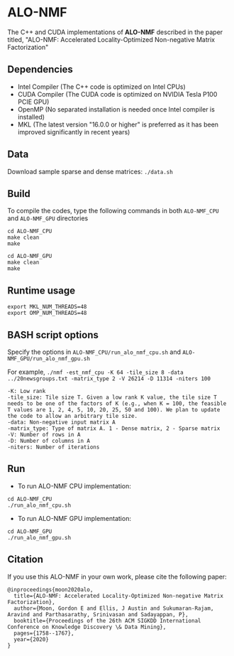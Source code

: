 # ALO-NMF

The C++ and CUDA implementations of **ALO-NMF** described in the paper titled, "ALO-NMF: Accelerated Locality-Optimized Non-negative Matrix Factorization"

## Dependencies
- Intel Compiler (The C++ code is optimized on Intel CPUs)
- CUDA Compiler (The CUDA code is optimized on NVIDIA Tesla P100 PCIE GPU)
- OpenMP (No separated installation is needed once Intel compiler is installed)
- MKL (The latest version "16.0.0 or higher" is preferred as it has been improved significantly in recent years)
  
## Data
Download sample sparse and dense matrices: `./data.sh`

## Build
To compile the codes, type the following commands in both `ALO-NMF_CPU` and `ALO-NMF_GPU` directories
```
cd ALO-NMF_CPU
make clean
make

cd ALO-NMF_GPU
make clean
make 
```

## Runtime usage
```
export MKL_NUM_THREADS=48
export OMP_NUM_THREADS=48
```

## BASH script options
Specify the options in `ALO-NMF_CPU/run_alo_nmf_cpu.sh` and `ALO-NMF_GPU/run_alo_nmf_gpu.sh`

For example, `./nmf -est_nmf_cpu -K 64 -tile_size 8 -data ../20newsgroups.txt -matrix_type 2 -V 26214 -D 11314 -niters 100`
```
-K: Low rank
-tile_size: Tile size T. Given a low rank K value, the tile size T needs to be one of the factors of K (e.g., when K = 100, the feasible T values are 1, 2, 4, 5, 10, 20, 25, 50 and 100). We plan to update the code to allow an arbitrary tile size.
-data: Non-negative input matrix A
-matrix_type: Type of matrix A. 1 - Dense matrix, 2 - Sparse matrix
-V: Number of rows in A
-D: Number of columns in A
-niters: Number of iterations
```
## Run
  + To run ALO-NMF CPU implementation:
  ```
  cd ALO-NMF_CPU
  ./run_alo_nmf_cpu.sh
  ```
  + To run ALO-NMF GPU implementation:
  ```
  cd ALO-NMF_GPU
  ./run_alo_nmf_gpu.sh
  ```
  
## Citation
If you use this ALO-NMF in your own work, please cite the following paper:
```
@inproceedings{moon2020alo,
  title={ALO-NMF: Accelerated Locality-Optimized Non-negative Matrix Factorization},
  author={Moon, Gordon E and Ellis, J Austin and Sukumaran-Rajam, Aravind and Parthasarathy, Srinivasan and Sadayappan, P},
  booktitle={Proceedings of the 26th ACM SIGKDD International Conference on Knowledge Discovery \& Data Mining},
  pages={1758--1767},
  year={2020}
}
```
